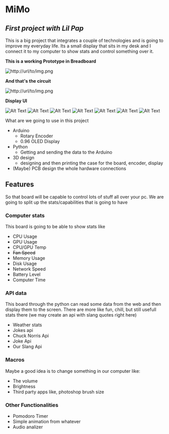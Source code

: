 # MiMo
## _First project with Lil Pap_

This is a big project that integrates a couple of technologies and is going to improve my everyday life. Its a small display that sits in my desk and I connect it to my computer to show stats and control something over it.


**This is a working Prototype in Breadboard**

![http://url/to/img.png](https://github.com/NickNterm/MiMo/blob/main/Images/BreadBoardPrototype.jpg?raw=true)

**And that's the circuit**

![http://url/to/img.png](https://github.com/NickNterm/MiMo/blob/main/Images/Schematic.png?raw=true)

**Display UI**

![Alt Text](https://github.com/NickNterm/MiMo/blob/main/Images/DisplayUI/MenuIcons.png)
![Alt Text](https://github.com/NickNterm/MiMo/blob/main/Images/DisplayUI/BatteryScreen.png)
![Alt Text](https://github.com/NickNterm/MiMo/blob/main/Images/DisplayUI/CPUUsageScreen.png)
![Alt Text](https://github.com/NickNterm/MiMo/blob/main/Images/DisplayUI/NetworkScreen.png)
![Alt Text](https://github.com/NickNterm/MiMo/blob/main/Images/DisplayUI/TempScreen.png)
![Alt Text](https://github.com/NickNterm/MiMo/blob/main/Images/DisplayUI/TimeScreen.png)
![Alt Text](https://github.com/NickNterm/MiMo/blob/main/Images/DisplayUI/VolumeScreen.png)

What are we going to use in this project
- Arduino
  - Rotary Encoder
  - 0.96 OLED Display
- Python
  - Getting and sending the data to the Arduino
- 3D design 
  - designing and then printing the case for the board, encoder, display
- (Maybe) PCB design the whole hardware connections

## Features
So that board will be capable to control lots of stuff all over your pc. We are going to split up the stats/capabilities that is going to have

### Computer stats
This board is going to be able to show stats like
- CPU Usage
- GPU Usage
- CPU/GPU Temp
- ~~Fan Speed~~
- Memory Usage
- Disk Usage
- Network Speed
- Battery Level
- Computer Time

### API data
This board through the python can read some data from the web and then display them to the screen. There are more like fun, chill, but still usefull stats there (we may create an api with slang quotes right here)
- Weather stats
- Jokes api
- Chuck Norris Api
- Joke Api
- Our Slang Api

### Macros
Maybe a good idea is to change something in our computer like:
- The volume
- Brightness
- Third party apps like, photoshop brush size

### Other Functionalities
- Pomodoro Timer
- Simple animation from whatever
- Audio analizer
